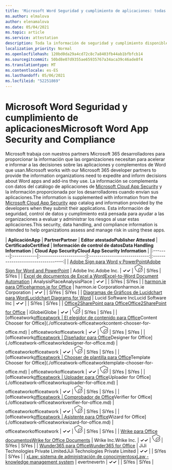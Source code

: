 ```yaml
---
title: 'Microsoft Word Seguridad y cumplimiento de aplicaciones: todas las aplicaciones'
ms.author: elmalova
author: elenamalova
ms.date: 05/04/2021
ms.topic: article
ms.service: attestation
description: Toda la información de seguridad y cumplimiento disponible para todas Microsoft Word aplicaciones.
localization_priority: Normal
ms.openlocfilehash: 120bd0da29a4cd72c8c7a8403fb44ab1bfbfcb14
ms.sourcegitcommit: 50bd8e07d9355ae65935767a34aca39c46ade8f4
ms.translationtype: MT
ms.contentlocale: es-ES
ms.lasthandoff: 05/06/2021
ms.locfileid: "52251869"
---
```

# <a name="microsoft-word-app-security-and-compliance"></a><span data-ttu-id="a9b20-103">Microsoft Word Seguridad y cumplimiento de aplicaciones</span><span class="sxs-lookup"><span data-stu-id="a9b20-103">Microsoft Word App Security and Compliance</span></span>

<span data-ttu-id="a9b20-104">Microsoft trabaja con nuestros partners Microsoft 365 desarrolladores para proporcionar la información que las organizaciones necesitan para acelerar e informar a las decisiones sobre las aplicaciones y complementos de Word que usan.</span><span class="sxs-lookup"><span data-stu-id="a9b20-104">Microsoft works with our Microsoft 365 developer partners to provide the information organizations need to expedite and inform decisions about Word apps and add-ins they use.</span></span> <span data-ttu-id="a9b20-105">La información se complementa con datos del catálogo de aplicaciones de [Microsoft Cloud App Security](https://www.microsoft.com/en-us/enterprise-mobility-security/cloud-app-security) y la información proporcionada por los desarrolladores cuando envían sus aplicaciones.</span><span class="sxs-lookup"><span data-stu-id="a9b20-105">The information is supplemented with information from the [Microsoft Cloud App Security](https://www.microsoft.com/en-us/enterprise-mobility-security/cloud-app-security) app catalog and information provided by the developers when they submit their applications.</span></span> <span data-ttu-id="a9b20-106">Esta información de seguridad, control de datos y cumplimiento está pensada para ayudar a las organizaciones a evaluar y administrar los riesgos al usar estas aplicaciones.</span><span class="sxs-lookup"><span data-stu-id="a9b20-106">This security, data handling, and compliance information is intended to help organizations assess and manage risk in using these apps.</span></span>

| <span data-ttu-id="a9b20-107">**Aplicación**</span><span class="sxs-lookup"><span data-stu-id="a9b20-107">**App**</span></span> | <span data-ttu-id="a9b20-108">**Partner**</span><span class="sxs-lookup"><span data-stu-id="a9b20-108">**Partner**</span></span> | <span data-ttu-id="a9b20-109">**Editor atestado**</span><span class="sxs-lookup"><span data-stu-id="a9b20-109">**Publisher Attested**</span></span> | <span data-ttu-id="a9b20-110">**Certificado**</span><span class="sxs-lookup"><span data-stu-id="a9b20-110">**Certified**</span></span> | <span data-ttu-id="a9b20-111">**Información de control de datos**</span><span class="sxs-lookup"><span data-stu-id="a9b20-111">**Data Handling Information**</span></span> | <span data-ttu-id="a9b20-112">**Cloud App Security**</span><span class="sxs-lookup"><span data-stu-id="a9b20-112">**Cloud App Security Information**</span></span> |
|:--------|:------------|:----------------------:|:-----------------------------:|:----------------------------------:|
| [<span data-ttu-id="a9b20-113">Adobe Sign para Word y PowerPoint</span><span class="sxs-lookup"><span data-stu-id="a9b20-113">Adobe Sign for Word and PowerPoint</span></span>](./adobe-inc-sign-for-word-and-powerpoint.md) | <span data-ttu-id="a9b20-114">Adobe Inc.</span><span class="sxs-lookup"><span data-stu-id="a9b20-114">Adobe Inc.</span></span> | <span data-ttu-id="a9b20-115">**✓**</span><span class="sxs-lookup"><span data-stu-id="a9b20-115">**✓**</span></span> | <img alt="Certified application badge" src="../media/certified-badge.png" height="25" width="25" /> | <span data-ttu-id="a9b20-116">Sí</span><span class="sxs-lookup"><span data-stu-id="a9b20-116">Yes</span></span> | <span data-ttu-id="a9b20-117">Sí</span><span class="sxs-lookup"><span data-stu-id="a9b20-117">Yes</span></span> |
| [<span data-ttu-id="a9b20-118">Excel de documentos de Excel a Word</span><span class="sxs-lookup"><span data-stu-id="a9b20-118">Excel-to-Word Document Automation</span></span>](./analysisplace-excel-to-word-document-automation.md) | <span data-ttu-id="a9b20-119">AnalysisPlace</span><span class="sxs-lookup"><span data-stu-id="a9b20-119">AnalysisPlace</span></span> | <span data-ttu-id="a9b20-120">**✓**</span><span class="sxs-lookup"><span data-stu-id="a9b20-120">**✓**</span></span> |  | <span data-ttu-id="a9b20-121">Sí</span><span class="sxs-lookup"><span data-stu-id="a9b20-121">Yes</span></span> | <span data-ttu-id="a9b20-122">Sí</span><span class="sxs-lookup"><span data-stu-id="a9b20-122">Yes</span></span> |
| [<span data-ttu-id="a9b20-123">harmon.ie para Office</span><span class="sxs-lookup"><span data-stu-id="a9b20-123">harmon.ie for Office</span></span>](./harmonie-corporation-for-office.md) | <span data-ttu-id="a9b20-124">harmon.ie Corporation</span><span class="sxs-lookup"><span data-stu-id="a9b20-124">harmon.ie Corporation</span></span> | <span data-ttu-id="a9b20-125">**✓**</span><span class="sxs-lookup"><span data-stu-id="a9b20-125">**✓**</span></span> |  | <span data-ttu-id="a9b20-126">Sí</span><span class="sxs-lookup"><span data-stu-id="a9b20-126">Yes</span></span> | <span data-ttu-id="a9b20-127">Sí</span><span class="sxs-lookup"><span data-stu-id="a9b20-127">Yes</span></span> |
| [<span data-ttu-id="a9b20-128">Diagramas de Gráficos de Lucidchart para Word</span><span class="sxs-lookup"><span data-stu-id="a9b20-128">Lucidchart Diagrams for Word</span></span>](./lucid-software-inc-lucidchart-diagrams-for-word.md) | <span data-ttu-id="a9b20-129">Lucid Software Inc</span><span class="sxs-lookup"><span data-stu-id="a9b20-129">Lucid Software Inc</span></span> | <span data-ttu-id="a9b20-130">**✓**</span><span class="sxs-lookup"><span data-stu-id="a9b20-130">**✓**</span></span> |  | <span data-ttu-id="a9b20-131">Sí</span><span class="sxs-lookup"><span data-stu-id="a9b20-131">Yes</span></span> | <span data-ttu-id="a9b20-132">Sí</span><span class="sxs-lookup"><span data-stu-id="a9b20-132">Yes</span></span> |
| [<span data-ttu-id="a9b20-133">Office2SharePoint para Office</span><span class="sxs-lookup"><span data-stu-id="a9b20-133">Office2SharePoint for Office</span></span>](./iglobe-office2sharepoint-for-office.md) | <span data-ttu-id="a9b20-134">iGlobe</span><span class="sxs-lookup"><span data-stu-id="a9b20-134">iGlobe</span></span> | <span data-ttu-id="a9b20-135">**✓**</span><span class="sxs-lookup"><span data-stu-id="a9b20-135">**✓**</span></span> | <img alt="Certified application badge" src="../media/certified-badge.png" height="25" width="25" /> | <span data-ttu-id="a9b20-136">Sí</span><span class="sxs-lookup"><span data-stu-id="a9b20-136">Yes</span></span> | <span data-ttu-id="a9b20-137">Sí</span><span class="sxs-lookup"><span data-stu-id="a9b20-137">Yes</span></span> |
| <span data-ttu-id="a9b20-138">[officeatwork</span><span class="sxs-lookup"><span data-stu-id="a9b20-138">[officeatwork</span></span> | <span data-ttu-id="a9b20-139">El elegidor de contenido para Office](./officeatwork-officeatworkcontent-chooser-for-office.md)</span><span class="sxs-lookup"><span data-stu-id="a9b20-139">Content Chooser for Office](./officeatwork-officeatworkcontent-chooser-for-office.md)</span></span> | <span data-ttu-id="a9b20-140">officeatwork</span><span class="sxs-lookup"><span data-stu-id="a9b20-140">officeatwork</span></span> | <span data-ttu-id="a9b20-141">**✓**</span><span class="sxs-lookup"><span data-stu-id="a9b20-141">**✓**</span></span> | <img alt="Certified application badge" src="../media/certified-badge.png" height="25" width="25" /> | <span data-ttu-id="a9b20-142">Sí</span><span class="sxs-lookup"><span data-stu-id="a9b20-142">Yes</span></span> | <span data-ttu-id="a9b20-143">Sí</span><span class="sxs-lookup"><span data-stu-id="a9b20-143">Yes</span></span> |
| <span data-ttu-id="a9b20-144">[officeatwork</span><span class="sxs-lookup"><span data-stu-id="a9b20-144">[officeatwork</span></span> | <span data-ttu-id="a9b20-145">Diseñador para Office](./officeatwork-officeatworkdesigner-for-office.md)</span><span class="sxs-lookup"><span data-stu-id="a9b20-145">Designer for Office](./officeatwork-officeatworkdesigner-for-office.md)</span></span> | <span data-ttu-id="a9b20-146">officeatwork</span><span class="sxs-lookup"><span data-stu-id="a9b20-146">officeatwork</span></span> | <span data-ttu-id="a9b20-147">**✓**</span><span class="sxs-lookup"><span data-stu-id="a9b20-147">**✓**</span></span> | <img alt="Certified application badge" src="../media/certified-badge.png" height="25" width="25" /> | <span data-ttu-id="a9b20-148">Sí</span><span class="sxs-lookup"><span data-stu-id="a9b20-148">Yes</span></span> | <span data-ttu-id="a9b20-149">Sí</span><span class="sxs-lookup"><span data-stu-id="a9b20-149">Yes</span></span> |
| <span data-ttu-id="a9b20-150">[officeatwork</span><span class="sxs-lookup"><span data-stu-id="a9b20-150">[officeatwork</span></span> | <span data-ttu-id="a9b20-151">Chooser de plantilla para Office](./officeatwork-officeatworktemplate-chooser-for-office.md)</span><span class="sxs-lookup"><span data-stu-id="a9b20-151">Template Chooser for Office](./officeatwork-officeatworktemplate-chooser-for-office.md)</span></span> | <span data-ttu-id="a9b20-152">officeatwork</span><span class="sxs-lookup"><span data-stu-id="a9b20-152">officeatwork</span></span> | <span data-ttu-id="a9b20-153">**✓**</span><span class="sxs-lookup"><span data-stu-id="a9b20-153">**✓**</span></span> | <img alt="Certified application badge" src="../media/certified-badge.png" height="25" width="25" /> | <span data-ttu-id="a9b20-154">Sí</span><span class="sxs-lookup"><span data-stu-id="a9b20-154">Yes</span></span> | <span data-ttu-id="a9b20-155">Sí</span><span class="sxs-lookup"><span data-stu-id="a9b20-155">Yes</span></span> |
| <span data-ttu-id="a9b20-156">[officeatwork</span><span class="sxs-lookup"><span data-stu-id="a9b20-156">[officeatwork</span></span> | <span data-ttu-id="a9b20-157">Uploader para Office](./officeatwork-officeatworkuploader-for-office.md)</span><span class="sxs-lookup"><span data-stu-id="a9b20-157">Uploader for Office](./officeatwork-officeatworkuploader-for-office.md)</span></span> | <span data-ttu-id="a9b20-158">officeatwork</span><span class="sxs-lookup"><span data-stu-id="a9b20-158">officeatwork</span></span> | <span data-ttu-id="a9b20-159">**✓**</span><span class="sxs-lookup"><span data-stu-id="a9b20-159">**✓**</span></span> | <img alt="Certified application badge" src="../media/certified-badge.png" height="25" width="25" /> | <span data-ttu-id="a9b20-160">Sí</span><span class="sxs-lookup"><span data-stu-id="a9b20-160">Yes</span></span> | <span data-ttu-id="a9b20-161">Sí</span><span class="sxs-lookup"><span data-stu-id="a9b20-161">Yes</span></span> |
| <span data-ttu-id="a9b20-162">[officeatwork</span><span class="sxs-lookup"><span data-stu-id="a9b20-162">[officeatwork</span></span> | <span data-ttu-id="a9b20-163">Comprobador de Office](./officeatwork-officeatworkverifier-for-office.md)</span><span class="sxs-lookup"><span data-stu-id="a9b20-163">Verifier for Office](./officeatwork-officeatworkverifier-for-office.md)</span></span> | <span data-ttu-id="a9b20-164">officeatwork</span><span class="sxs-lookup"><span data-stu-id="a9b20-164">officeatwork</span></span> | <span data-ttu-id="a9b20-165">**✓**</span><span class="sxs-lookup"><span data-stu-id="a9b20-165">**✓**</span></span> | <img alt="Certified application badge" src="../media/certified-badge.png" height="25" width="25" /> | <span data-ttu-id="a9b20-166">Sí</span><span class="sxs-lookup"><span data-stu-id="a9b20-166">Yes</span></span> | <span data-ttu-id="a9b20-167">Sí</span><span class="sxs-lookup"><span data-stu-id="a9b20-167">Yes</span></span> |
| <span data-ttu-id="a9b20-168">[officeatwork</span><span class="sxs-lookup"><span data-stu-id="a9b20-168">[officeatwork</span></span> | <span data-ttu-id="a9b20-169">Asistente para Office](./officeatwork-officeatworkwizard-for-office.md)</span><span class="sxs-lookup"><span data-stu-id="a9b20-169">Wizard for Office](./officeatwork-officeatworkwizard-for-office.md)</span></span> | <span data-ttu-id="a9b20-170">officeatwork</span><span class="sxs-lookup"><span data-stu-id="a9b20-170">officeatwork</span></span> | <span data-ttu-id="a9b20-171">**✓**</span><span class="sxs-lookup"><span data-stu-id="a9b20-171">**✓**</span></span> | <img alt="Certified application badge" src="../media/certified-badge.png" height="25" width="25" /> | <span data-ttu-id="a9b20-172">Sí</span><span class="sxs-lookup"><span data-stu-id="a9b20-172">Yes</span></span> | <span data-ttu-id="a9b20-173">Sí</span><span class="sxs-lookup"><span data-stu-id="a9b20-173">Yes</span></span> |
| [<span data-ttu-id="a9b20-174">Wrike para Office documentos</span><span class="sxs-lookup"><span data-stu-id="a9b20-174">Wrike for Office Documents</span></span>](./wrike-inc-for-office-documents.md) | <span data-ttu-id="a9b20-175">Wrike Inc.</span><span class="sxs-lookup"><span data-stu-id="a9b20-175">Wrike Inc.</span></span> | <span data-ttu-id="a9b20-176">**✓**</span><span class="sxs-lookup"><span data-stu-id="a9b20-176">**✓**</span></span> | <img alt="Certified application badge" src="../media/certified-badge.png" height="25" width="25" /> | <span data-ttu-id="a9b20-177">Sí</span><span class="sxs-lookup"><span data-stu-id="a9b20-177">Yes</span></span> | <span data-ttu-id="a9b20-178">Sí</span><span class="sxs-lookup"><span data-stu-id="a9b20-178">Yes</span></span> |
| [<span data-ttu-id="a9b20-179">Wunder365 para Office</span><span class="sxs-lookup"><span data-stu-id="a9b20-179">Wunder365 for Office</span></span>](./jiji-technologies-private-limited-wunder365-for-office.md) | <span data-ttu-id="a9b20-180">JiJi Technologies Private Limited</span><span class="sxs-lookup"><span data-stu-id="a9b20-180">JiJi Technologies Private Limited</span></span> | <span data-ttu-id="a9b20-181">**✓**</span><span class="sxs-lookup"><span data-stu-id="a9b20-181">**✓**</span></span> |  | <span data-ttu-id="a9b20-182">Sí</span><span class="sxs-lookup"><span data-stu-id="a9b20-182">Yes</span></span> | <span data-ttu-id="a9b20-183">Sí</span><span class="sxs-lookup"><span data-stu-id="a9b20-183">Yes</span></span> |
| [<span data-ttu-id="a9b20-184">xLaw: sistema de administración de conocimientos</span><span class="sxs-lookup"><span data-stu-id="a9b20-184">xLaw - knowledge management system</span></span>](./evertn-xlaw-knowledge-management-system.md) | <span data-ttu-id="a9b20-185">evertn</span><span class="sxs-lookup"><span data-stu-id="a9b20-185">evertn</span></span> | <span data-ttu-id="a9b20-186">**✓**</span><span class="sxs-lookup"><span data-stu-id="a9b20-186">**✓**</span></span> |  | <span data-ttu-id="a9b20-187">Sí</span><span class="sxs-lookup"><span data-stu-id="a9b20-187">Yes</span></span> | <span data-ttu-id="a9b20-188">Sí</span><span class="sxs-lookup"><span data-stu-id="a9b20-188">Yes</span></span> |
